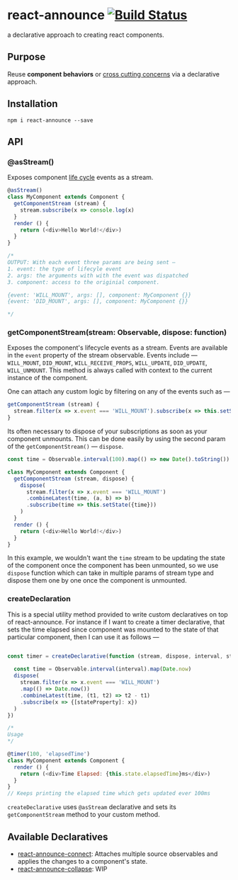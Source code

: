# react-announce [![Build Status](https://travis-ci.org/tusharmath/react-announce.svg)](https://travis-ci.org/tusharmath/react-announce)
a declarative approach to creating react components.

## Purpose
Reuse **component behaviors** or [cross cutting concerns](https://en.wikipedia.org/wiki/Cross-cutting_concern) via a declarative approach.

## Installation

```
npm i react-announce --save
```

## API

### @asStream()
Exposes component [life cycle](https://facebook.github.io/react/docs/component-specs.html#lifecycle-methods) events as a stream.

```javascript
@asStream()
class MyComponent extends Component {
  getComponentStream (stream) {
    stream.subscribe(x => console.log(x)
  }
  render () {
    return (<div>Hello World!</div>)
  }
}

/*
OUTPUT: With each event three params are being sent — 
1. event: the type of lifecyle event
2. args: the arguments with with the event was dispatched
3. component: access to the originial component.

{event: 'WILL_MOUNT', args: [], component: MyComponent {}}
{event: 'DID_MOUNT', args: [], component: MyComponent {}}

*/

```

### getComponentStream(stream: Observable, dispose: function)
Exposes the component's lifecycle events as a stream. Events are available in the `event` property of the stream observable. Events include — `WILL_MOUNT`, `DID_MOUNT`, `WILL_RECEIVE_PROPS`, `WILL_UPDATE`, `DID_UPDATE`, `WILL_UNMOUNT`. This method is always called with context to the current instance of the component.

One can attach any custom logic by filtering on any of the events such as —

```javascript
getComponentStream (stream) {
  stream.filter(x => x.event === 'WILL_MOUNT').subscribe(x => this.setState({status: 'mounted'}))
}
```

Its often necessary to dispose of your subscriptions as soon as your component unmounts. This can be done easily by using the second param of the `getComponentStream()` — `dispose`.


```javascript
const time = Observable.interval(100).map(() => new Date().toString())

class MyComponent extends Component {
  getComponentStream (stream, dispose) {
    dispose(
      stream.filter(x => x.event === 'WILL_MOUNT')
      .combineLatest(time, (a, b) => b)
      .subscribe(time => this.setState({time}))
    )
  }
  render () {
    return (<div>Hello World!</div>)
  }
}
```
In this example, we wouldn't want the `time` stream to be updating the state of the component once the component has been unmounted, so we use `dispose` function which can take in multiple params of stream type and dispose them one by one once the component is unmounted.

### createDeclaration
This is a special utility method provided to write custom declaratives on top of react-announce. For instance if I want to create a timer declarative, that sets the time elapsed since component was mounted to the state of that particular component, then I can use it as follows —

```javascript

const timer = createDeclarative(function (stream, dispose, interval, stateProperty) {
  
  const time = Observable.interval(interval).map(Date.now)
  dispose(
    stream.filter(x => x.event === 'WILL_MOUNT')
    .map(() => Date.now())
    .combineLatest(time, (t1, t2) => t2 - t1)
    .subscribe(x => {[stateProperty]: x})
  )
})

/*
Usage
*/

@timer(100, 'elapsedTime')
class MyComponent extends Component {
  render () {
    return (<div>Time Elapsed: {this.state.elapsedTime}ms</div>)
  }
}
// Keeps printing the elapsed time which gets updated ever 100ms
```

`createDeclarative` uses `@asStream` declarative and sets its `getComponentStream` method to your custom method.

## Available Declaratives

* [react-announce-connect](https://github.com/tusharmath/react-announce-connect): Attaches multiple source observables and applies the changes to a component's state.
* [react-announce-collapse](https://github.com/tusharmath/react-announce-collapse): WIP
